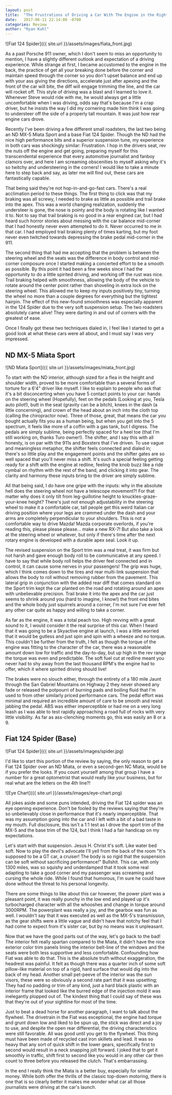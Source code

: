 ```yaml
---
layout: post
title:  "The Frustrations of Driving a Car With The Engine in the Right Place"
date:   2017-06-11 22:14:00 -0700
categories: Review
author: "Ryan Kuhl"
---
```


![Fiat 124 Spider]({{ site.url }}/assets/images/fiata_front.jpg)

As a past Porsche 911 owner, which I don't seem to miss an opportunity to mention, I have a slightly different outlook and expectation of a driving experience. While strange at first, I became accustomed to the engine in the back, the practice of get all your breaking done before the corner and maintain speed through the corner so you don't upset balance and end up with your ass giving the directions, accelerate just after apexing and the front of the car will bite, the diff will engage trimming the line, and the car will rocket off. This style of driving was a blast and I learned to love it. Whenever Steve would ride with me, he would always get a little uncomfortable when I was driving, odds say that's because I'm a crap driver, but he insists the way I did my cornering made him think I was going to understeer off the side of a properly tall mountain. It was just how rear engine cars drove.

Recently I've been driving a few different small roadsters, the last two being an ND  MX-5 Miata Sport and a base Fiat 124 Spider. Though the ND had the nice high performance bits and a superior suspension tune, my experience in both cars was shockingly similar: Frustration. I hop in the drivers seat, rev the nuts off the engine and get going, preparing myself for this transcendental experience that every automotive journalist and fanboy clamors over, and here I am screaming obscenities to myself asking why it's so twitchy and understeering in the corners! I would like to take a minute here to step back and say, as later me will find out, these cars are fantastically capable.

That being said they're not hop-in-and-go-fast cars. There's a real acclimation period to these things. The first thing to click was that my braking was all screwy, I needed to brake as little as possible and trail brake into the apex. This was a world changing realization, suddenly the understeer is gone, the nose is pointy and the body is rotating like I wanted it to. Not to say that trail braking is no good in a rear engined car, but I had heard such horror stories about messing with the car balance mid-corner that I had honestly never even attempted to do it. Never occurred to me in that car. I had employed trail braking plenty of times karting, but my foot never even twitched towards depressing the brake pedal mid-corner in the 911.

The second thing that had me accepting that the problem is between the steering wheel and the seats was the difference in body control and mid-corner composure once I started making a concerted effort to be a smooth as possible. By this point it had been a few weeks since I had the opportunity to do a little spirited driving, and working off the rust was nice. Trail braking helped with smoothness, allowing the body of the vehicle to rotate around the center point rather than shoveling in extra lock on the steering wheel. This allowed me to keep my inputs positively tiny, turning the wheel no more than a couple degrees for everything but the tightest hairpin. The effect of this new-found smoothness was especially apparent in the 124 Spider due to the very soft suspension setup. The two roadsters absolutely came alive! They were darting in and out of corners with the greatest of ease.

Once I finally got these two techniques dialed in, I feel like I started to get a good look at what these cars were all about, and I must say I was very impressed.

ND MX-5 Miata Sport
---
![ND Miata Sport]({{ site.url }}/assets/images/miata_front.jpg)

To start with the ND interior, although sized for a flea in the height and shoulder width, proved to be more comfortable than a several forms of torture for a 6'4" driver like myself. I like to explain to people who ask that it's a bit disconcerting when you have 5 contact points to your car: hands on the steering wheel (Hopefully), feet on the pedals (Looking at you, Tesla auto pilot!), butt in the seat (gravity can be a bitch), knees in the dash (a little concerning), and crown of the head about an inch into the cloth top (calling the chiropractor now). Three of those, great, that means the car you bought actually fits you as a human being, but when you get into the 5 spectrum, it feels like more of a coffin with a gas tank, but I digress. The pedals are simply sublime, being perfectly spaced for a heel toe (that I'm still working on, thanks Turo owner!). The shifter, and I say this with all honesty, is on par with the 911s and Boxsters that I've driven. To use vague and meaningless metaphor, the shifter feels connected and dialed in; there's so little play and the engagement points and the shifter gates are so well spaced that you'll never miss a shift. It's such a special feeling getting ready for a shift with the engine at redline, feeling the knob buzz like a ride cymbal on rhythm with the rest of the band, and clicking it into gear. The clarity and harmony these inputs bring to the driver are simply sublime.

All that being said, I do have one gripe with the inputs: why in the absolute hell does the steering wheel not have a telescope movement?! For that matter why does it only tilt from leg-guillotine height to knuckles-graze-your-knee height? There's just not enough adjustability in the steering wheel to make it a comfortable car, tall people get this weird Italian car driving position where your legs are crammed under the dash and your arms are completely perpendicular to your shoulders. This is not a comfortable way to drive Mazda! Mazda corporate overlords, if you're reading this, please please please... make a new RX-7! But also take a look at the steering wheel or whatever, but only if there's time after the next rotary engine is developed with a durable apex seal. Look it up.

The revised suspension on the Sport trim was a real treat, it was firm but not harsh and gave enough body roll to be communicative at any speed. I have to say that while body roll helps the driver feel connected and in control, it can cause some nerves in your passengers! The grip was huge, which I think comes down to the tires and rear multi-link suspension that allows the body to roll without removing rubber from the pavement. This lateral grip in conjunction with the added rear diff that comes standard on the Sport trim kept the car planted on the road and rotating around an apex with unbelievable precision. Trail brake it into the apex and the car just seems to shrink around you (hard to imagine, I know!) the front end bites and the whole body just squirrels around a corner, I'm not sure I've ever felt any other car quite as happy and willing to take a corner.

As far as the engine, it was a total peach too. High revving with a great sound to it, I would consider it the real surprise of this car. When I heard that it was going to be a Skyactive engine at launch, I was a little worried that it would be gutless and just spin and spin with a wheeze and no torque. This couldn't be further from the truth, I felt as though the torque of the engine was fitting to the character of the car, there was a reasonable amount down low for traffic and the day-to-day, but up high in the rev range the torque was even and predictable. The soft fuel cut at redline meant you never had to shy away from the last thousand RPM's the engine had to offer, which it where spirited driving should live!

The brakes were no slouch either, through the entirety of a 180 mile Jaunt through the San Gabriel Mountains on Highway 2 they never showed any fade or released the potpourri of burning pads and boiling fluid that I'm used to from other similarly priced performance cars. The pedal effort was minimal and required an incredible amount of care to be smooth and resist jabbing the pedal. ABS was either imperceptible or had me on a very long leash as I was able to test rapidly approaching a road full of rocks with very little visibility. As far as ass-clenching moments go, this was easily an 8 or a 9.

Fiat 124 Spider (Base)
---
![Fiat 124 Spider]({{ site.url }}/assets/images/spider.jpg)

I'd like to start this portion of the review by saying, the only reason to get a Fiat 124 Spider over an ND Miata, or even a second-gen NC Miata, would be if you prefer the looks. If you count yourself among that group I have a number for a great optometrist that would really like your business, but for real what are the letters on the 4th line?!

![Eye Chart]({{ site.url }}/assets/images/eye-chart.png)

All jokes aside and some puns intended, driving the Fiat 124 spider was an eye opening experience. Don't be fooled by the reviews saying that they're so unbelievably close in performance that it's nearly imperceptible. That was my assumption going into the car and I left with a bit of a bad taste in my mouth. Full disclosure, this isn't a 1:1 test as I drove the sport trim of the MX-5 and the base trim of the 124, but I think I had a fair handicap on my expectations.

Let's start with that suspension. Jesus H. Christ it's soft. Like water bed soft. Now to play the devil's advocate I'll yell from the back of the room "It's supposed to be a GT car, a cruiser! The body is so rigid that the suspension can be soft without sacrificing performance!" Bullshit. This car, with only 1300 miles, was so squishy and underdamped that it took some real adapting to take a good corner and my passenger was screaming and cursing the whole ride. While I found that humorous, I'm sure he could have done without the threat to his personal longevity.

There are some things to like about this car however, the power plant was a pleasant point, it was really punchy in the low end and played up it's turbocharged character with all the whooshes and change in torque around 3000RPM. The powerplant was really a joy, and the gearbox was fun as well. I wouldn't say that it was executed as well as the MX-5's transmission, as the gear shifts were a little vague and didn't have that notchy feel that I had come to expect from it's sister car, but by no means was it unpleasant.

Now that we have the good parts out of the way, let's go back to the bad! The interior felt really spartan compared to the Miata, it didn't have the nice exterior color trim panels lining the interior belt-line of the windows and the seats were both less supportive and less comfortable. Confounding how Fiat was able to do that. This is the absolute truth without exaggeration, the headrest was painful. It felt as though there was  a quarter inch of some soft pillow-like material on top of a rigid, hard surface that would dig into the back of my head. Another small pet-peeve of the interior was the sun visors, these were so obviously a second rate part that it was upsetting; They had no padding or trim of any kind, just a hard black plastic with an interior frame that looked like the burred edge of the injection mold it was inelegantly plopped out of. The kindest thing that I could say of these was that they're out of your sightline for most of the time.

Just to beat a dead horse for another paragraph, I want to talk about the flywheel. The drivetrain in the Fiat was exceptional, the engine had torque and grunt down low and liked to be spun up, the stick was direct and a joy to use, and despite the open  rear differential, the driving characteristics were still favorable. All was good until you get to the flywheel. This thing must have been made of recycled cast iron skillets and lead. It was so heavy that any sort of quick shift in the lower gears, specifically first to second would result in a neck snapping jolt forward. I joked that to get it smoothly in traffic, shift first to second like you would in any other car then count to three before you released the clutch. That's embarrassing.

In the end I really think the Miata is a better buy, especially for similar money. While both offer the thrills of the classic top-down motoring, there is one that is so clearly better it makes me wonder what car all those journalists were driving at the car's launch.
